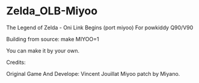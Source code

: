 # Zelda_OLB-Miyoo
The Legend of Zelda - Oni Link Begins (port miyoo) For powkiddy Q90/V90

Building from source: make MIYOO=1

You can make it by your own.

Credits:

Original Game And Develope: Vincent Jouillat
Miyoo patch by Miyano.
